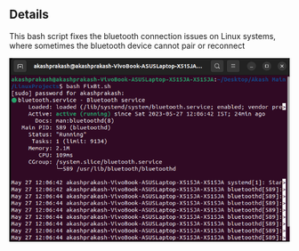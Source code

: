 ## Details
This bash script fixes the bluetooth connection issues on Linux systems, where sometimes the bluetooth device cannot pair or reconnect

![](https://github.com/AkashPrakashMvk/FixLinuxBT/blob/main/screenshot.png)



